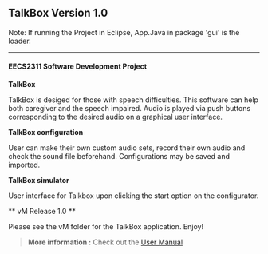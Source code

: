 TalkBox Version 1.0
---------------

Note: If running the Project in Eclipse, App.Java in package 'gui'
is the loader.

---------------


#### EECS2311 Software Development Project

**TalkBox**

TalkBox is desiged for those with speech difficulties.
This software can help both caregiver and the speech impaired.
Audio is played via push buttons corresponding to the desired audio on a graphical user interface.

**TalkBox configuration**

User can make their own custom audio sets, record their own audio and check the sound file beforehand. 
Configurations may be saved and imported.

**TalkBox simulator**

User interface for Talkbox upon clicking the start option on the configurator. 

** vM Release 1.0 **

Please see the vM folder for the TalkBox application. Enjoy!

>**More information :** Check out the [User Manual][1]

[1]: https://github.com/persaud29/EECS2311_TalkBox/blob/master/Documentation/Group3_TalkBox_UserManual_Documentation.pdf

